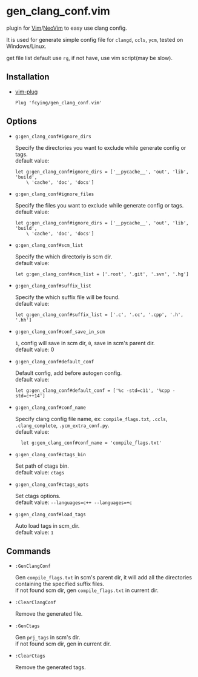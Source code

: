 # gen_clang_conf.vim

plugin for [Vim](https://github.com/vim/vim)/[NeoVim](https://github.com/neovim/neovim) to easy use clang config.</br>

It is used for generate simple config file for `clangd`, `ccls`, `ycm`, tested on Windows/Linux. </br>

get file list default use `rg`, if not have, use vim script(may be slow). </br>

## Installation
* [vim-plug](https://github.com/junegunn/vim-plug)

    `Plug 'fcying/gen_clang_conf.vim'`

## Options
* `g:gen_clang_conf#ignore_dirs`

    Specify the directories you want to exclude while generate config or tags.</br>
    default value:
    ```vim
    let g:gen_clang_conf#ignore_dirs = ['__pycache__', 'out', 'lib', 'build',
        \ 'cache', 'doc', 'docs']
    ```


* `g:gen_clang_conf#ignore_files`

    Specify the files you want to exclude while generate config or tags.</br>
    default value:
    ```vim
    let g:gen_clang_conf#ignore_dirs = ['__pycache__', 'out', 'lib', 'build',
        \ 'cache', 'doc', 'docs']
    ```


* `g:gen_clang_conf#scm_list`

    Specify the which directoriy is scm dir.</br>
    default value:
    ```vim
    let g:gen_clang_conf#scm_list = ['.root', '.git', '.svn', '.hg']
    ```


* `g:gen_clang_conf#suffix_list`

    Specify the which suffix file will be found.</br>
    default value:
    ```vim
    let g:gen_clang_conf#suffix_list = ['.c', '.cc', '.cpp', '.h', '.hh']
    ```


* `g:gen_clang_conf#conf_save_in_scm`

    `1`, config will save in scm dir, `0`, save in scm's parent dir.</br>
    default value: 0


* `g:gen_clang_conf#default_conf`

    Default config, add before autogen config.</br>
    default value:
    ```vim
    let g:gen_clang_conf#default_conf = ['%c -std=c11', '%cpp -std=c++14']
    ```


* `g:gen_clang_conf#conf_name`

    Specify clang config file name, ex: `compile_flags.txt`, `.ccls`, `.clang_complete`, `.ycm_extra_conf.py`.</br>
    default value: 
    ```vim
      let g:gen_clang_conf#conf_name = 'compile_flags.txt'
    ```


* `g:gen_clang_conf#ctags_bin`

    Set path of ctags bin.</br>
    default value: `ctags`


* `g:gen_clang_conf#ctags_opts`

    Set ctags options.</br>
    default value: `--languages=c++ --languages=+c`


* `g:gen_clang_conf#load_tags`

    Auto load tags in scm_dir.</br>
    default value: `1`


## Commands
* `:GenClangConf`

    Gen `compile_flags.txt` in scm's parent dir, it will add all the directories</br>
    containing the specified suffix files.</br>
    if not found scm dir, gen `compile_flags.txt` in current dir.

* `:ClearClangConf`

    Remove the generated file.

* `:GenCtags`

    Gen `prj_tags` in scm's dir.</br>
    if not found scm dir, gen in current dir.

* `:ClearCtags`

    Remove the generated tags.

